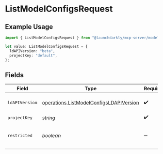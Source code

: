 # ListModelConfigsRequest

## Example Usage

```typescript
import { ListModelConfigsRequest } from "@launchdarkly/mcp-server/models/operations";

let value: ListModelConfigsRequest = {
  ldAPIVersion: "beta",
  projectKey: "default",
};
```

## Fields

| Field                                                                                              | Type                                                                                               | Required                                                                                           | Description                                                                                        | Example                                                                                            |
| -------------------------------------------------------------------------------------------------- | -------------------------------------------------------------------------------------------------- | -------------------------------------------------------------------------------------------------- | -------------------------------------------------------------------------------------------------- | -------------------------------------------------------------------------------------------------- |
| `ldAPIVersion`                                                                                     | [operations.ListModelConfigsLDAPIVersion](../../models/operations/listmodelconfigsldapiversion.md) | :heavy_check_mark:                                                                                 | Version of the endpoint.                                                                           |                                                                                                    |
| `projectKey`                                                                                       | *string*                                                                                           | :heavy_check_mark:                                                                                 | N/A                                                                                                | default                                                                                            |
| `restricted`                                                                                       | *boolean*                                                                                          | :heavy_minus_sign:                                                                                 | Whether to return only restricted models                                                           |                                                                                                    |